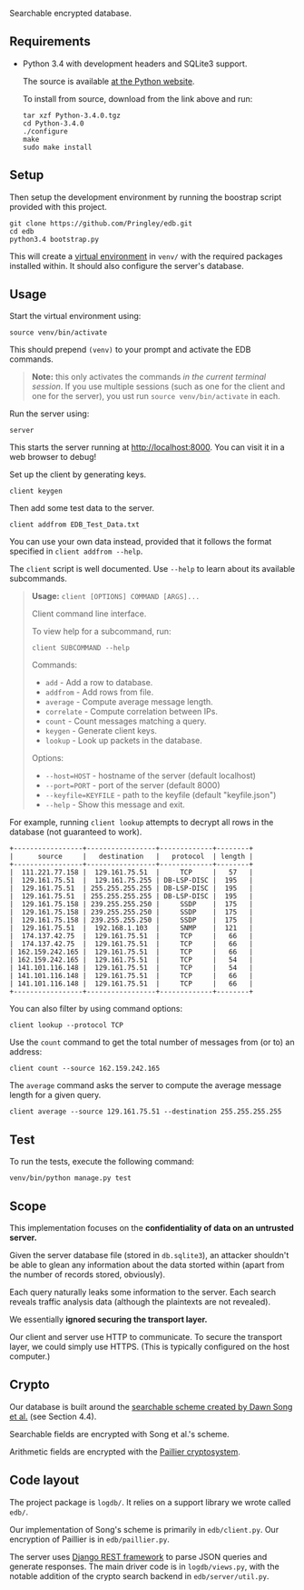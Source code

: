 Searchable encrypted database.

## Requirements

-   Python 3.4 with development headers and SQLite3 support.

    The source is available [at the Python
    website](https://www.python.org/ftp/python/3.4.0/Python-3.4.0.tgz).

    To install from source, download from the link above and run:

        tar xzf Python-3.4.0.tgz
        cd Python-3.4.0
        ./configure
        make
        sudo make install

## Setup

Then setup the development environment by running the boostrap script provided
with this project.

    git clone https://github.com/Pringley/edb.git
    cd edb
    python3.4 bootstrap.py

This will create a [virtual environment](http://virtualenv.org) in `venv/` with
the required packages installed within. It should also configure the server's
database.

## Usage

Start the virtual environment using:

    source venv/bin/activate

This should prepend `(venv)` to your prompt and activate the EDB commands.

>   **Note:** this only activates the commands *in the current terminal
>   session*. If you use multiple sessions (such as one for the client and one
>   for the server), you ust run `source venv/bin/activate` in each.

Run the server using:

    server

This starts the server running at <http://localhost:8000>. You can visit it in
a web browser to debug!

Set up the client by generating keys.

    client keygen

Then add some test data to the server.

    client addfrom EDB_Test_Data.txt

You can use your own data instead, provided that it follows the format
specified in `client addfrom --help`.

The `client` script is well documented. Use `--help` to learn about its
available subcommands.

> **Usage:** `client [OPTIONS] COMMAND [ARGS]...`
>
> Client command line interface.
>
> To view help for a subcommand, run:
>
>     client SUBCOMMAND --help
>
> Commands:
>
> *   `add`        - Add a row to database.
> *   `addfrom`    - Add rows from file.
> *   `average`    - Compute average message length.
> *   `correlate`  - Compute correlation between IPs.
> *   `count`      - Count messages matching a query.
> *   `keygen`     - Generate client keys.
> *   `lookup`     - Look up packets in the database.
>
> Options:
>
> *   `--host=HOST`           - hostname of the server (default localhost)
> *   `--port=PORT`           - port of the server (default 8000)
> *   `--keyfile=KEYFILE`     - path to the keyfile (default "keyfile.json")
> *   `--help`                - Show this message and exit.

For example, running `client lookup` attempts to decrypt all rows in the
database (not guaranteed to work).

    +-----------------+-----------------+-------------+--------+
    |      source     |   destination   |   protocol  | length |
    +-----------------+-----------------+-------------+--------+
    |  111.221.77.158 |  129.161.75.51  |     TCP     |   57   |
    |  129.161.75.51  |  129.161.75.255 | DB-LSP-DISC |  195   |
    |  129.161.75.51  | 255.255.255.255 | DB-LSP-DISC |  195   |
    |  129.161.75.51  | 255.255.255.255 | DB-LSP-DISC |  195   |
    |  129.161.75.158 | 239.255.255.250 |     SSDP    |  175   |
    |  129.161.75.158 | 239.255.255.250 |     SSDP    |  175   |
    |  129.161.75.158 | 239.255.255.250 |     SSDP    |  175   |
    |  129.161.75.51  |  192.168.1.103  |     SNMP    |  121   |
    |  174.137.42.75  |  129.161.75.51  |     TCP     |   66   |
    |  174.137.42.75  |  129.161.75.51  |     TCP     |   66   |
    | 162.159.242.165 |  129.161.75.51  |     TCP     |   66   |
    | 162.159.242.165 |  129.161.75.51  |     TCP     |   54   |
    | 141.101.116.148 |  129.161.75.51  |     TCP     |   54   |
    | 141.101.116.148 |  129.161.75.51  |     TCP     |   66   |
    | 141.101.116.148 |  129.161.75.51  |     TCP     |   66   |
    +-----------------+-----------------+-------------+--------+

You can also filter by using command options:

    client lookup --protocol TCP

Use the `count` command to get the total number of messages from (or to) an
address:

    client count --source 162.159.242.165

The `average` command asks the server to compute the average message length for
a given query.

    client average --source 129.161.75.51 --destination 255.255.255.255

## Test

To run the tests, execute the following command:

    venv/bin/python manage.py test

## Scope

This implementation focuses on the **confidentiality of data on an untrusted
server.**

Given the server database file (stored in `db.sqlite3`), an attacker shouldn't
be able to glean any information about the data storted within (apart from the
number of records stored, obviously).

Each query naturally leaks some information to the server. Each search reveals
traffic analysis data (although the plaintexts are not revealed).

We essentially **ignored securing the transport layer.**

Our client and server use HTTP to communicate. To secure the transport layer,
we could simply use HTTPS. (This is typically configured on the host computer.)

## Crypto

Our database is built around the [searchable scheme created by Dawn Song et
al.](http://www.cs.berkeley.edu/~dawnsong/papers/se.pdf) (see Section 4.4).

Searchable fields are encrypted with Song et al.'s scheme.

Arithmetic fields are encrypted with the [Paillier
cryptosystem](https://en.wikipedia.org/wiki/Paillier_cryptosystem).

## Code layout

The project package is `logdb/`. It relies on a support library we wrote called
`edb/`.

Our implementation of Song's scheme is primarily in `edb/client.py`. Our
encryption of Paillier is in `edb/paillier.py`.

The server uses [Django REST framework](http://www.django-rest-framework.org/)
to parse JSON queries and generate responses. The main driver code is in
`logdb/views.py`, with the notable addition of the crypto search backend in
`edb/server/util.py`.
